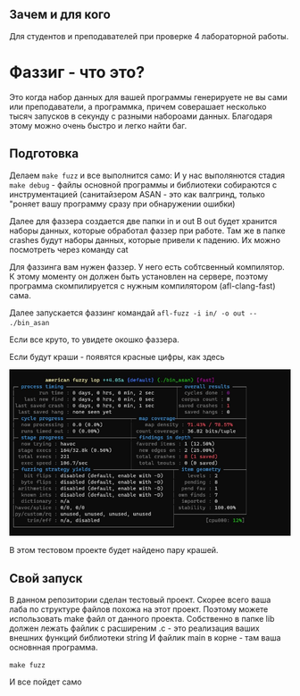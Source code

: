 ## Зачем и для кого
Для студентов и преподавателей при проверке 4 лабораторной работы.

# Фаззиг - что это?
Это когда набор данных для вашей программы генерируете не вы сами или преподаватели, а программка,
причем  соверашает несколько тысяч запусков в секунду с разными набороами данных.
Благодаря этому можно очень быстро и легко найти баг. 

## Подготовка
Делаем `make fuzz` и все выполнится само:
И у нас выполянются стадия `make debug` - файлы основной программы и библиотеки собираются с инструментацией 
(санитайзером ASAN - это как валгринд, только "роняет вашу программу сразу при обнаружении ошибки)

Далее для фаззера создается две папки in и out 
В out будет хранится наборы данных, которые обработал фаззер при работе.
Там же в папке crashes будут наборы данных, которые привели к падению. 
Их можно посмотреть через команду cat

Для фаззинга вам нужен фаззер. 
У него есть собтсвенный компилятор.
К этому моменту он должен быть установлен на сервере, поэтому программа скомпилируется с нужным компилятором (afl-clang-fast) сама.

Далее запускается фаззинг командай `afl-fuzz -i in/ -o out -- ./bin_asan `

Если все круто, то увидете окошко фаззера. 

Если будут краши - появятся красные цифры, как здесь

![AFL crush!](/docks/afl.png.jpg "AFL")

В этом тестовом проекте будет найдено пару крашей.

## Свой запуск
В данном репозитории сделан тестовый проект. Скорее всего ваша лаба по структуре файлов похожа на этот проект.
Поэтому можете использовать make файл от данного проекта.
Собственно в папке lib должен лежать файлик с расширеним .c - это реализация ваших внешних функций библиотеки string
И файлик main в корне - там ваша основнная программа.

`make fuzz`

И все пойдет само 
